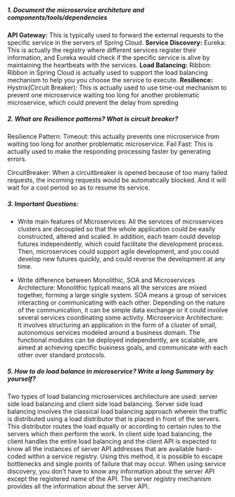 ##### 1. Document the microservice architeture and components/tools/dependencies
**API Gateway:** This is typically used to forward the external requests to the specific service in the servers of Spring Cloud.
**Service Discovery:** Eureka: This is actually the registry where different services register their information, and Eureka would check if the specific service is alive by maintaining the heartbeats with the services.
**Load Balancing:** Ribbon: Ribbon in Spring Cloud is actually used to support the load balancing mechanism to help you you choose the service to execute.
**Resilience:** Hystrix(Circuit Breaker): This is actually used to use time-out mechanism to prevent one microservice waiting too long for another problematic microservice, which could prevent the delay from spreding

##### 2. What are Resilience patterns? What is circuit breaker?
Resilience Pattern: 
Timeout: this actually prevents one microservice from waiting too long for another problematic microservice.
Fail Fast: This is actually used to make the responding processing faster by generating errors.

CircuitBreaker:
When a circuitbreaker is opened because of too many failed requests, the incoming requests would be automatically blocked. And it will wait for a cool period so as to resume its service.

##### 3. Important Questions:
- Write main features of Microservices:
All the services of microservices clusters are decoupled so that the whole application could be easily constructed, altered and scaled. In addition, each team could develop futures independently, which could facilitate the development process. Then, microservices could support agile development, and you could develop new futures quickly, and could reverse the development at any time.

- Write difference between Monolithic, SOA and Microservices Architecture:
Monolithic typicall means all the services are mixed together, forming a large single system. 
SOA means a group of services interacting or communicating with each other. Depending on the nature of the communication, it can be simple data exchange or it could involve several services coordinating some activity. 
Microservice Architecture: It involves structuring an application in the form of a cluster of small, autonomous services modeled around a business domain. The functional modules can be deployed independently, are scalable, are aimed at achieving specific business goals, and communicate with each other over standard protocols. 

##### 5. How to do load balance in microservice? Write a long Summary by yourself?
Two types of load balancing microservices architecture are used: server side load balancing and client side load balancing. Server side load balancing involves the classical load balancing approach wherein the traffic is distributed using a load distributor that is placed in front of the servers. This distributor routes the load equally or according to certain rules to the servers which then perform the work. In client side load balancing, the client handles the entire load balancing and the client API is expected to know all the instances of server API addresses that are available hard-coded within a service registry. Using this method, it is possible to escape bottlenecks and single points of failure that may occur. When using service discovery, you don’t have to know any information about the server API except the registered name of the API. The server registry mechanism provides all the information about the server API.